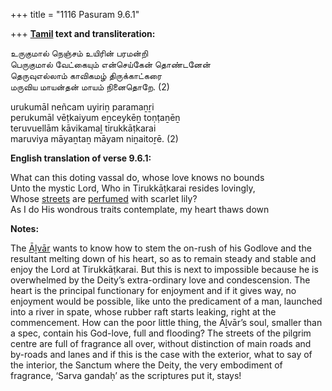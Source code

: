 +++
title = "1116 Pasuram 9.6.1"

+++
**[Tamil](/definition/tamil#history "show Tamil definitions") text and transliteration:**

உருகுமால் நெஞ்சம் உயிரின் பரமன்றி  
பெருகுமால் வேட்கையும் என்செய்கேன் தொண்டனேன்  
தெருவுஎல்லாம் காவிகமழ் திருக்காட்கரை  
மருவிய மாயன்தன் மாயம் நினைதொறே. (2)

urukumāl neñcam uyiriṉ paramaṉṟi  
perukumāl vēṭkaiyum eṉceykēṉ toṇṭaṉēṉ  
teruvuellām kāvikamaḻ tirukkāṭkarai  
maruviya māyaṉtaṉ māyam niṉaitoṟē. (2)

**English translation of verse 9.6.1:**

What can this doting vassal do, whose love knows no bounds  
Unto the mystic Lord, Who in Tirukkāṭkarai resides lovingly,  
Whose [streets](/definition/street#history "show streets definitions") are [perfumed](/definition/perfumed#history "show perfumed definitions") with scarlet lily?  
As I do His wondrous traits contemplate, my heart thaws down

**Notes:**

The [Āḻvār](/definition/aḻvar#vaishnavism "show Āḻvār definitions") wants to know how to stem the on-rush of his Godlove and the resultant melting down of his heart, so as to remain steady and stable and enjoy the Lord at Tirukkāṭkarai. But this is next to impossible because he is overwhelmed by the Deity’s extra-ordinary love and condescension. The heart is the principal functionary for enjoyment and if it gives way, no enjoyment would be possible, like unto the predicament of a man, launched into a river in spate, whose rubber raft starts leaking, right at the commencement. How can the poor little thing, the Āḻvār’s soul, smaller than a spec, contain his God-love, full and flooding? The streets of the pilgrim centre are full of fragrance all over, without distinction of main roads and by-roads and lanes and if this is the case with the exterior, what to say of the interior, the Sanctum where the Deity, the very embodiment of fragrance, ‘Sarva gandaḥ’ as the scriptures put it, stays!



